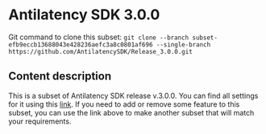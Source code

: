 # Antilatency SDK 3.0.0

Git command to clone this subset: `git clone --branch subset-efb9eccb13688043e428236aefc3a8c0801af696 --single-branch https://github.com/AntilatencySDK/Release_3.0.0.git`

## Content description

This is a subset of Antilatency SDK release v.3.0.0. You can find all settings for it using this [link](https://developers.antilatency.com/Sdk/Configurator_en.html#{"Language":"CPlusPlus","Libraries":{"AltEnvironmentSelector":false,"AltTracking":false,"Bracer":false,"DeviceNetwork":true,"HardwareExtensionInterface":false,"RadioMetrics":false,"StorageClient":false,"TrackingAlignment":false},"OS":{"Android":{"aar":false},"WinRT":{"arm64-v8a":false,"armeabi-v7a":false,"x64":false},"Windows":{"x64":true,"x86":true}},"Release":"3.0.0","Target":"Native","TargetSettings":{"Exceptions":true,"MathTypes":"Default"}}). If you need to add or remove some feature to this subset, you can use the link above to make another subset that will match your requirements.
